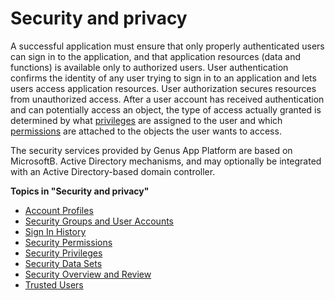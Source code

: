 # Security and privacy

A successful application must ensure that only properly authenticated users can sign in to the application, and that application resources (data and functions) is available only to authorized users. User authentication confirms the identity of any user trying to sign in to an application and lets users access application resources. User authorization secures resources from unauthorized access. After a user account has received authentication and can potentially access an object, the type of access actually granted is determined by what [privileges](security-and-privacy/security-privileges.md) are assigned to the user and which [permissions](security-and-privacy/security-permissions.md) are attached to the objects the user wants to access.

The security services provided by Genus App Platform are based on MicrosoftB. Active Directory mechanisms, and may optionally be integrated with an Active Directory-based domain controller.

**Topics in "Security and privacy"**
* [Account Profiles](defining-the-application-model/security/account-profiles.md)
* [Security Groups and User Accounts](defining-the-application-model/security/security-groups-and-user-accounts.md)
* [Sign In History](security-and-privacy/sign-in-history.md)
* [Security Permissions](security-and-privacy/security-permissions.md)
* [Security Privileges](security-and-privacy/security-privileges.md)
* [Security Data Sets](defining-the-application-model/security/security-data-sets.md)
* [Security Overview and Review](security-and-privacy/security-overview-and-review.md)
* [Trusted Users](security-and-privacy/trusted-users.md)
